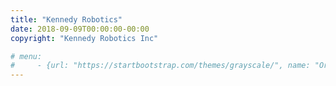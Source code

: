 ```yaml
---
title: "Kennedy Robotics"
date: 2018-09-09T00:00:00-00:00
copyright: "Kennedy Robotics Inc"

# menu:
#     - {url: "https://startbootstrap.com/themes/grayscale/", name: "Original"}
---
```

